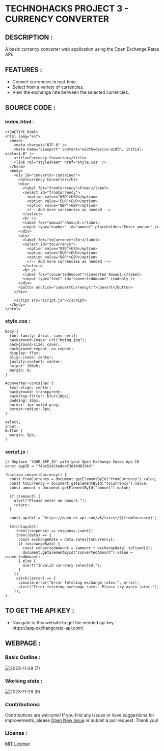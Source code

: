 # TECHNOHACKS PROJECT 3 - CURRENCY CONVERTER 

## DESCRIPTION :

A basic currency converter web application using the Open Exchange Rates API.

## FEATURES :

- Convert currencies in real-time.
- Select from a variety of currencies.
- View the exchange rate between the selected currencies.

## SOURCE CODE :

### index.html :

```
<!DOCTYPE html>
<html lang="en">
  <head>
    <meta charset="UTF-8" />
    <meta name="viewport" content="width=device-width, initial-scale=1.0" />
    <title>Currency Converter</title>
    <link rel="stylesheet" href="style.css" />
  </head>
  <body>
    <div id="converter-container">
      <h2>Currency Converter</h2>
      <div>
        <label for="fromCurrency">From:</label>
        <select id="fromCurrency">
          <option value="USD">USD</option>
          <option value="EUR">EUR</option>
          <option value="GBP">GBP</option>
          <!-- Add more currencies as needed -->
        </select>
        <br />
        <label for="amount">Amount:</label>
        <input type="number" id="amount" placeholder="Enter amount" />
      </div>
      <div>
        <label for="toCurrency">To:</label>
        <select id="toCurrency">
          <option value="USD">USD</option>
          <option value="EUR">EUR</option>
          <option value="GBP">GBP</option>
          <!-- Add more currencies as needed -->
        </select>
        <br />
        <label for="convertedAmount">Converted Amount:</label>
        <input type="text" id="convertedAmount" readonly />
      </div>
      <button onclick="convertCurrency()">Convert</button>
    </div>

    <script src="script.js"></script>
  </body>
</html>
```

### style.css :

```
body {
  font-family: Arial, sans-serif;
  background-image: url("bgimg.jpg");
  background-size: cover;
  background-repeat: no-repeat;
  display: flex;
  align-items: center;
  justify-content: center;
  height: 100vh;
  margin: 0;
}

#converter-container {
  text-align: center;
  background: transparent;
  backdrop-filter: blur(10px);
  padding: 20px;
  border: 1px solid gray;
  border-radius: 5px;
}

select,
input,
button {
  margin: 5px;
}
```

### script.js :

```
// Replace 'YOUR_APP_ID' with your Open Exchange Rates App ID
const appID = "f42e5241badeaf3840d02548";

function convertCurrency() {
  const fromCurrency = document.getElementById("fromCurrency").value;
  const toCurrency = document.getElementById("toCurrency").value;
  const amount = document.getElementById("amount").value;

  if (!amount) {
    alert("Please enter an amount.");
    return;
  }

  const apiUrl = `https://open.er-api.com/v6/latest/${fromCurrency}`;

  fetch(apiUrl)
    .then((response) => response.json())
    .then((data) => {
      const exchangeRate = data.rates[toCurrency];
      if (exchangeRate) {
        const convertedAmount = (amount * exchangeRate).toFixed(2);
        document.getElementById("convertedAmount").value = convertedAmount;
      } else {
        alert("Invalid currency selected.");
      }
    })
    .catch((error) => {
      console.error("Error fetching exchange rates:", error);
      alert("Error fetching exchange rates. Please try again later.");
    });
}
```

## TO GET THE API KEY : 

* Navigate to this website to get the needed api key - https://app.exchangerate-api.com/

## WEBPAGE :

### Basic Outline :

![2023-11-28 (7)](https://github.com/Mena-Rossini/currency_converter/assets/102855266/22cf9e47-0ebd-4883-83ff-358a8dc8fbfb)

### Working state :

![2023-11-28 (8)](https://github.com/Mena-Rossini/currency_converter/assets/102855266/024ec1a2-03a6-4a38-be6e-c561c685064e)

### Contributions:
Contributions are welcome! If you find any issues or have suggestions for improvements, please [Open New Issue](https://github.com/Mena-Rossini/currency_converter/issues/new) or submit a pull request. Thank you!

### License :
[MIT License](https://opensource.org/licenses/MIT)
